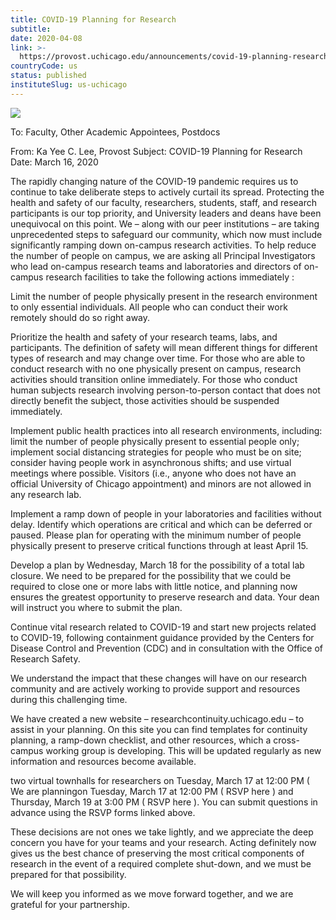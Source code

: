 ```yaml
---
title: COVID-19 Planning for Research
subtitle: 
date: 2020-04-08
link: >-
  https://provost.uchicago.edu/announcements/covid-19-planning-research
countryCode: us
status: published
instituteSlug: us-uchicago
---
```

![](https://provost.uchicago.edu/sites/default/files/favicon_0.ico)

To: Faculty, Other Academic Appointees, Postdocs

From: Ka Yee C. Lee, Provost Subject: COVID-19 Planning for Research Date: March 16, 2020

The rapidly changing nature of the COVID-19 pandemic requires us to continue to take deliberate steps to actively curtail its spread. Protecting the health and safety of our faculty, researchers, students, staff, and research participants is our top priority, and University leaders and deans have been unequivocal on this point. We – along with our peer institutions – are taking unprecedented steps to safeguard our community, which now must include significantly ramping down on-campus research activities. To help reduce the number of people on campus, we are asking all Principal Investigators who lead on-campus research teams and laboratories and directors of on-campus research facilities to take the following actions immediately :

Limit the number of people physically present in the research environment to only essential individuals. All people who can conduct their work remotely should do so right away.

Prioritize the health and safety of your research teams, labs, and participants. The definition of safety will mean different things for different types of research and may change over time. For those who are able to conduct research with no one physically present on campus, research activities should transition online immediately. For those who conduct human subjects research involving person-to-person contact that does not directly benefit the subject, those activities should be suspended immediately.

Implement public health practices into all research environments, including: limit the number of people physically present to essential people only; implement social distancing strategies for people who must be on site; consider having people work in asynchronous shifts; and use virtual meetings where possible. Visitors (i.e., anyone who does not have an official University of Chicago appointment) and minors are not allowed in any research lab.

Implement a ramp down of people in your laboratories and facilities without delay. Identify which operations are critical and which can be deferred or paused. Please plan for operating with the minimum number of people physically present to preserve critical functions through at least April 15.

Develop a plan by Wednesday, March 18 for the possibility of a total lab closure. We need to be prepared for the possibility that we could be required to close one or more labs with little notice, and planning now ensures the greatest opportunity to preserve research and data. Your dean will instruct you where to submit the plan.

Continue vital research related to COVID-19 and start new projects related to COVID-19, following containment guidance provided by the Centers for Disease Control and Prevention (CDC) and in consultation with the Office of Research Safety.

We understand the impact that these changes will have on our research community and are actively working to provide support and resources during this challenging time.

We have created a new website – researchcontinuity.uchicago.edu – to assist in your planning. On this site you can find templates for continuity planning, a ramp-down checklist, and other resources, which a cross-campus working group is developing. This will be updated regularly as new information and resources become available.

two virtual townhalls for researchers on Tuesday, March 17 at 12:00 PM ( We are planningon Tuesday, March 17 at 12:00 PM ( RSVP here ) and Thursday, March 19 at 3:00 PM ( RSVP here ). You can submit questions in advance using the RSVP forms linked above.

These decisions are not ones we take lightly, and we appreciate the deep concern you have for your teams and your research. Acting definitely now gives us the best chance of preserving the most critical components of research in the event of a required complete shut-down, and we must be prepared for that possibility.

We will keep you informed as we move forward together, and we are grateful for your partnership.